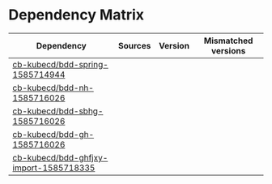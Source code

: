 # Dependency Matrix

Dependency | Sources | Version | Mismatched versions
---------- | ------- | ------- | -------------------
[cb-kubecd/bdd-spring-1585714944](https://github.com/cb-kubecd/bdd-spring-1585714944.git) |  | []() | 
[cb-kubecd/bdd-nh-1585716026](https://github.com/cb-kubecd/bdd-nh-1585716026.git) |  | []() | 
[cb-kubecd/bdd-sbhg-1585716026](https://github.com/cb-kubecd/bdd-sbhg-1585716026.git) |  | []() | 
[cb-kubecd/bdd-gh-1585716026](https://github.com/cb-kubecd/bdd-gh-1585716026.git) |  | []() | 
[cb-kubecd/bdd-ghfjxy-import-1585718335](https://github.com/cb-kubecd/bdd-ghfjxy-import-1585718335.git) |  | []() | 
